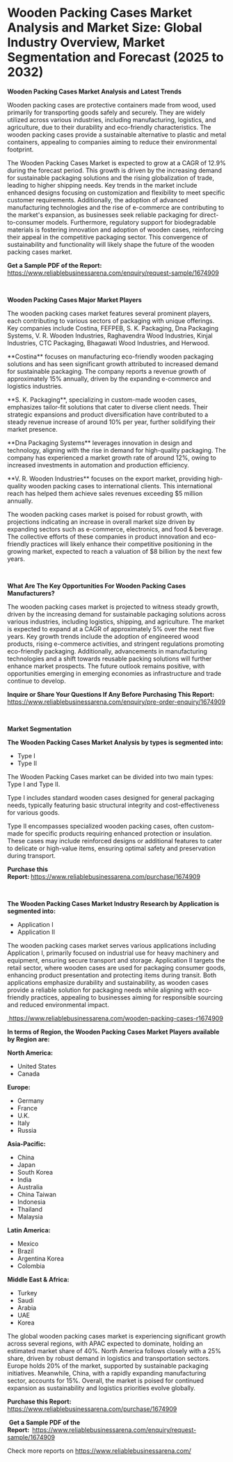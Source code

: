 <p><h1>Wooden Packing Cases Market Analysis and Market Size: Global Industry Overview, Market Segmentation and Forecast (2025 to 2032)</h1></p><p><strong>Wooden Packing Cases Market Analysis and Latest Trends</strong></p>
<p><p>Wooden packing cases are protective containers made from wood, used primarily for transporting goods safely and securely. They are widely utilized across various industries, including manufacturing, logistics, and agriculture, due to their durability and eco-friendly characteristics. The wooden packing cases provide a sustainable alternative to plastic and metal containers, appealing to companies aiming to reduce their environmental footprint.</p><p>The Wooden Packing Cases Market is expected to grow at a CAGR of 12.9% during the forecast period. This growth is driven by the increasing demand for sustainable packaging solutions and the rising globalization of trade, leading to higher shipping needs. Key trends in the market include enhanced designs focusing on customization and flexibility to meet specific customer requirements. Additionally, the adoption of advanced manufacturing technologies and the rise of e-commerce are contributing to the market's expansion, as businesses seek reliable packaging for direct-to-consumer models. Furthermore, regulatory support for biodegradable materials is fostering innovation and adoption of wooden cases, reinforcing their appeal in the competitive packaging sector. This convergence of sustainability and functionality will likely shape the future of the wooden packing cases market.</p></p>
<p><strong>Get a Sample PDF of the Report:&nbsp;</strong> <a href="https://www.reliablebusinessarena.com/enquiry/request-sample/1674909?utm_campaign=2221&utm_medium=2&utm_source=Github&utm_content=ia&utm_term=25032025&utm_id=wooden-packing-cases">https://www.reliablebusinessarena.com/enquiry/request-sample/1674909</a></p>
<p>&nbsp;</p>
<p><strong>Wooden Packing Cases Major Market Players</strong></p>
<p><p>The wooden packing cases market features several prominent players, each contributing to various sectors of packaging with unique offerings. Key companies include Costina, FEFPEB, S. K. Packaging, Dna Packaging Systems, V. R. Wooden Industries, Raghavendra Wood Industries, Kinjal Industries, CTC Packaging, Bhagawati Wood Industries, and Herwood.</p><p>**Costina** focuses on manufacturing eco-friendly wooden packaging solutions and has seen significant growth attributed to increased demand for sustainable packaging. The company reports a revenue growth of approximately 15% annually, driven by the expanding e-commerce and logistics industries.</p><p>**S. K. Packaging**, specializing in custom-made wooden cases, emphasizes tailor-fit solutions that cater to diverse client needs. Their strategic expansions and product diversification have contributed to a steady revenue increase of around 10% per year, further solidifying their market presence.</p><p>**Dna Packaging Systems** leverages innovation in design and technology, aligning with the rise in demand for high-quality packaging. The company has experienced a market growth rate of around 12%, owing to increased investments in automation and production efficiency.</p><p>**V. R. Wooden Industries** focuses on the export market, providing high-quality wooden packing cases to international clients. This international reach has helped them achieve sales revenues exceeding $5 million annually.</p><p>The wooden packing cases market is poised for robust growth, with projections indicating an increase in overall market size driven by expanding sectors such as e-commerce, electronics, and food & beverage. The collective efforts of these companies in product innovation and eco-friendly practices will likely enhance their competitive positioning in the growing market, expected to reach a valuation of $8 billion by the next few years.</p></p>
<p>&nbsp;</p>
<p><strong>What Are The Key Opportunities For Wooden Packing Cases Manufacturers?</strong></p>
<p><p>The wooden packing cases market is projected to witness steady growth, driven by the increasing demand for sustainable packaging solutions across various industries, including logistics, shipping, and agriculture. The market is expected to expand at a CAGR of approximately 5% over the next five years. Key growth trends include the adoption of engineered wood products, rising e-commerce activities, and stringent regulations promoting eco-friendly packaging. Additionally, advancements in manufacturing technologies and a shift towards reusable packing solutions will further enhance market prospects. The future outlook remains positive, with opportunities emerging in emerging economies as infrastructure and trade continue to develop.</p></p>
<p><strong>Inquire or Share Your Questions If Any Before Purchasing This Report:</strong> <a href="https://www.reliablebusinessarena.com/enquiry/pre-order-enquiry/1674909?utm_campaign=2221&utm_medium=2&utm_source=Github&utm_content=ia&utm_term=25032025&utm_id=wooden-packing-cases">https://www.reliablebusinessarena.com/enquiry/pre-order-enquiry/1674909</a></p>
<p>&nbsp;</p>
<p><strong>Market Segmentation</strong></p>
<p><strong>The Wooden Packing Cases Market Analysis by types is segmented into:</strong></p>
<p><ul><li>Type I</li><li>Type II</li></ul></p>
<p><p>The Wooden Packing Cases market can be divided into two main types: Type I and Type II. </p><p>Type I includes standard wooden cases designed for general packaging needs, typically featuring basic structural integrity and cost-effectiveness for various goods. </p><p>Type II encompasses specialized wooden packing cases, often custom-made for specific products requiring enhanced protection or insulation. These cases may include reinforced designs or additional features to cater to delicate or high-value items, ensuring optimal safety and preservation during transport.</p></p>
<p><strong>Purchase this Report:&nbsp;</strong><a href="https://www.reliablebusinessarena.com/purchase/1674909?utm_campaign=2221&utm_medium=2&utm_source=Github&utm_content=ia&utm_term=25032025&utm_id=wooden-packing-cases">https://www.reliablebusinessarena.com/purchase/1674909</a></p>
<p>&nbsp;</p>
<p><strong>The Wooden Packing Cases Market Industry Research by Application is segmented into:</strong></p>
<p><ul><li>Application I</li><li>Application II</li></ul></p>
<p><p>The wooden packing cases market serves various applications including Application I, primarily focused on industrial use for heavy machinery and equipment, ensuring secure transport and storage. Application II targets the retail sector, where wooden cases are used for packaging consumer goods, enhancing product presentation and protecting items during transit. Both applications emphasize durability and sustainability, as wooden cases provide a reliable solution for packaging needs while aligning with eco-friendly practices, appealing to businesses aiming for responsible sourcing and reduced environmental impact.</p></p>
<p><a href="https://www.reliablebusinessarena.com/wooden-packing-cases-r1674909?utm_campaign=2221&utm_medium=2&utm_source=Github&utm_content=ia&utm_term=25032025&utm_id=wooden-packing-cases">&nbsp;https://www.reliablebusinessarena.com/wooden-packing-cases-r1674909</a></p>
<p><strong>In terms of Region, the Wooden Packing Cases Market Players available by Region are:</strong></p>
<p>
    <p> <strong> North America: </strong>
        <ul>
            <li>United States</li>
            <li>Canada</li>
        </ul>
        </p> 
    <p> <strong> Europe: </strong>
        <ul>
            <li>Germany</li>
            <li>France</li>
            <li>U.K.</li>
            <li>Italy</li>
            <li>Russia</li>
        </ul>
        </p> 
    <p> <strong> Asia-Pacific: </strong>
        <ul>
            <li>China</li>
            <li>Japan</li>
            <li>South Korea</li>
            <li>India</li>
            <li>Australia</li>
            <li>China Taiwan</li>
            <li>Indonesia</li>
            <li>Thailand</li>
            <li>Malaysia</li>
        </ul>
        </p> 
    <p> <strong> Latin America: </strong>
        <ul>
            <li>Mexico</li>
            <li>Brazil</li>
            <li>Argentina Korea</li>
            <li>Colombia</li>
        </ul>
        </p> 
    <p> <strong> Middle East & Africa: </strong>
        <ul>
            <li>Turkey</li>
            <li>Saudi</li>
            <li>Arabia</li>
            <li>UAE</li>
            <li>Korea</li>
        </ul>
    </p>
    </p>
<p><p>The global wooden packing cases market is experiencing significant growth across several regions, with APAC expected to dominate, holding an estimated market share of 40%. North America follows closely with a 25% share, driven by robust demand in logistics and transportation sectors. Europe holds 20% of the market, supported by sustainable packaging initiatives. Meanwhile, China, with a rapidly expanding manufacturing sector, accounts for 15%. Overall, the market is poised for continued expansion as sustainability and logistics priorities evolve globally.</p></p>
<p><strong>Purchase this Report: </strong><a href="https://www.reliablebusinessarena.com/purchase/1674909?utm_campaign=2221&utm_medium=2&utm_source=Github&utm_content=ia&utm_term=25032025&utm_id=wooden-packing-cases">https://www.reliablebusinessarena.com/purchase/1674909</a></p>
<p>&nbsp;<strong>Get a Sample PDF of the Report:&nbsp;&nbsp;</strong><a href="https://www.reliablebusinessarena.com/enquiry/request-sample/1674909?utm_campaign=2221&utm_medium=2&utm_source=Github&utm_content=ia&utm_term=25032025&utm_id=wooden-packing-cases">https://www.reliablebusinessarena.com/enquiry/request-sample/1674909</a></p>
<p><strong></strong></p>
<p>Check more reports on <a href="https://www.reliablebusinessarena.com/?utm_campaign=2221&utm_medium=2&utm_source=Github&utm_content=ia&utm_term=25032025&utm_id=wooden-packing-cases">https://www.reliablebusinessarena.com/</a></p>